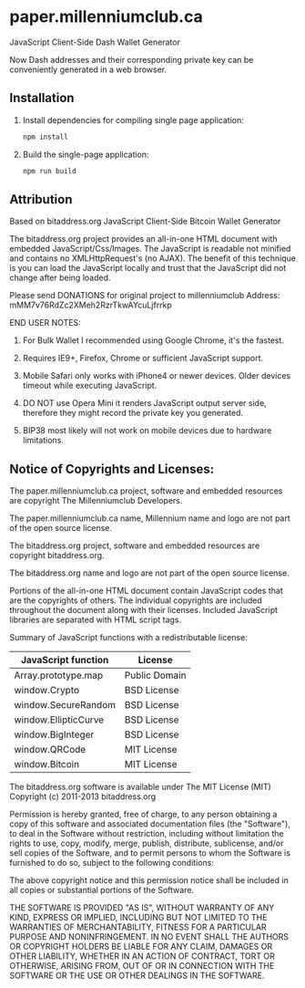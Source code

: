 # paper.millenniumclub.ca
JavaScript Client-Side Dash Wallet Generator

Now Dash addresses and their corresponding private key can be conveniently
generated in a web browser.

## Installation

1. Install dependencies for compiling single page application:

    ```bash
    npm install
    ```

2. Build the single-page application:

    ```bash
    npm run build
    ```


## Attribution

Based on bitaddress.org
JavaScript Client-Side Bitcoin Wallet Generator

The bitaddress.org project provides an all-in-one HTML document with embedded
JavaScript/Css/Images. The JavaScript is readable not minified and contains no
XMLHttpRequest's (no AJAX). The benefit of this technique is you can load the
JavaScript locally and trust that the JavaScript did not change after being
loaded.



Please send DONATIONS for original project to millenniumclub Address:
mMM7v76RdZc2XMeh2RzrTkwAYcuLjfrrkp


END USER NOTES:

 1) For Bulk Wallet I recommended using Google Chrome, it's the fastest.

 2) Requires IE9+, Firefox, Chrome or sufficient JavaScript support.

 3) Mobile Safari only works with iPhone4 or newer devices.
    Older devices timeout while executing JavaScript.

 4) DO NOT use Opera Mini it renders JavaScript output server side, therefore
    they might record the private key you generated.

 5) BIP38 most likely will not work on mobile devices due to hardware limitations.


Notice of Copyrights and Licenses:
---------------------------------------
The paper.millenniumclub.ca project, software and embedded resources are
copyright The Millenniumclub Developers.

The paper.millenniumclub.ca name, Millennium name and logo are not part of the open source
license.

The bitaddress.org project, software and embedded resources are
copyright bitaddress.org.

The bitaddress.org name and logo are not part of the open source
license.

Portions of the all-in-one HTML document contain JavaScript codes that
are the copyrights of others. The individual copyrights are included
throughout the document along with their licenses. Included JavaScript
libraries are separated with HTML script tags.

Summary of JavaScript functions with a redistributable license:

JavaScript function  | License
-------------------  | --------------
Array.prototype.map  | Public Domain
window.Crypto        | BSD License
window.SecureRandom  | BSD License
window.EllipticCurve | BSD License
window.BigInteger    | BSD License
window.QRCode        | MIT License
window.Bitcoin       | MIT License

The bitaddress.org software is available under The MIT License (MIT)
Copyright (c) 2011-2013 bitaddress.org

Permission is hereby granted, free of charge, to any person obtaining
a copy of this software and associated documentation files (the
"Software"), to deal in the Software without restriction, including
without limitation the rights to use, copy, modify, merge, publish,
distribute, sublicense, and/or sell copies of the Software, and to
permit persons to whom the Software is furnished to do so, subject to
the following conditions:

The above copyright notice and this permission notice shall be
included in all copies or substantial portions of the Software.

THE SOFTWARE IS PROVIDED "AS IS", WITHOUT WARRANTY OF ANY KIND,
EXPRESS OR IMPLIED, INCLUDING BUT NOT LIMITED TO THE WARRANTIES OF
MERCHANTABILITY, FITNESS FOR A PARTICULAR PURPOSE AND
NONINFRINGEMENT. IN NO EVENT SHALL THE AUTHORS OR COPYRIGHT HOLDERS BE
LIABLE FOR ANY CLAIM, DAMAGES OR OTHER LIABILITY, WHETHER IN AN ACTION
OF CONTRACT, TORT OR OTHERWISE, ARISING FROM, OUT OF OR IN CONNECTION
WITH THE SOFTWARE OR THE USE OR OTHER DEALINGS IN THE SOFTWARE.
